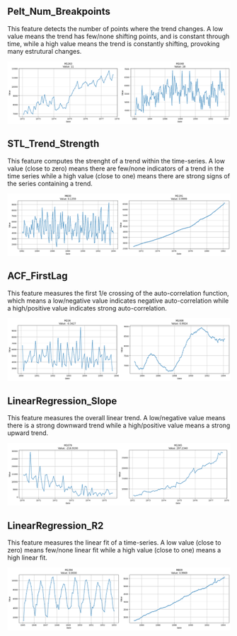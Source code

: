 ## Pelt_Num_Breakpoints



This feature detects the number of points where the trend changes. A low value means the trend has few/none shifting points, and is constant through time, while a high value means the trend is constantly shifting, provoking many estrutural changes.



    
![png](notebook_files/notebook_3_2.png)
    



## STL_Trend_Strength



This feature computes the strenght of a trend within the time-series. A low value (close to zero) means there are few/none indicators of a trend in the time series while a high value (close to one) means there are strong signs of the series containing a trend.



    
![png](notebook_files/notebook_3_5.png)
    



## ACF_FirstLag



This feature measures the first 1/e crossing of the auto-correlation function, which means a low/negative value indicates negative auto-correlation while a high/positive value indicates strong auto-correlation.



    
![png](notebook_files/notebook_3_8.png)
    



## LinearRegression_Slope



This feature measures the overall linear trend. A low/negative value means there is a strong downward trend while a high/positive value means a strong upward trend.



    
![png](notebook_files/notebook_3_11.png)
    



## LinearRegression_R2



This feature measures the linear fit of a time-series. A low value (close to zero) means few/none linear fit while a high value (close to one) means a high linear fit.



    
![png](notebook_files/notebook_3_14.png)
    

